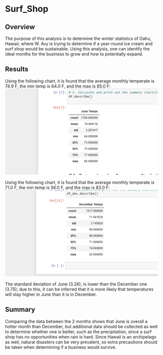 # Surf_Shop
## Overview
The purpose of this analysis is to determine the winter statistics of Oahu, Hawaii; where W. Avy is trying to determine if a year-round ice cream and surf shop would be sustainable. Using this analysis, one can identify the ideal months for the business to grow and how to potentially expand.
## Results
Using the following chart, it is found that the average monthly temperate is 74.9 F, the min temp is 64.0 F, and the max is 85.0 F:
![image](https://github.com/CharlesBootCamp/Surf_Shop/blob/main/Resources/June%20Temps.png)

Using the following chart, it is found that the average monthly temperate is 71.0 F, the min temp is 56.0 F, and the max is 83.0 F:
![image](https://github.com/CharlesBootCamp/Surf_Shop/blob/main/Resources/December%20Temps.png)

The standard deviation of June (3.26), is lower than the December one (3.75); due to this, it can be inferred that it is more likely that temperatures will stay higher in June than it is in December.
## Summary
Comparing the data between the 2 months shows that June is overall a hotter month than December, but additional data should be collected as well to determine whether one is better, such as the precipitation, since a surf shop has no opportunities when rain is hard. Since Hawaii is an archipelago as well, natural disasters can be very prevalent, so extra precautions should be taken when determining if a business would survive.
